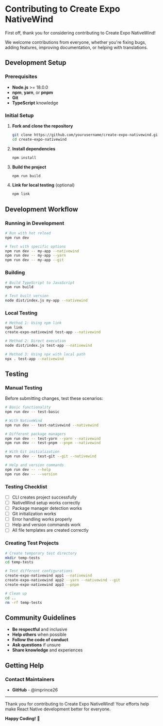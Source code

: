 # Contributing to Create Expo NativeWind

First off, thank you for considering contributing to Create Expo NativeWind!

We welcome contributions from everyone, whether you're fixing bugs, adding features, improving documentation, or helping with translations.

## Development Setup

### Prerequisites

- **Node.js** >= 18.0.0
- **npm**, **yarn**, or **pnpm**
- **Git**
- **TypeScript** knowledge

### Initial Setup

1. **Fork and clone the repository**

   ```bash
   git clone https://github.com/yourusername/create-expo-nativewind.git
   cd create-expo-nativewind
   ```

2. **Install dependencies**

   ```bash
   npm install
   ```

3. **Build the project**

   ```bash
   npm run build
   ```

4. **Link for local testing** (optional)

   ```bash
   npm link
   ```

## Development Workflow

### Running in Development

```bash
# Run with hot reload
npm run dev

# Test with specific options
npm run dev -- my-app --nativewind
npm run dev -- my-app --yarn
npm run dev -- my-app --git
```

### Building

```bash
# Build TypeScript to JavaScript
npm run build

# Test built version
node dist/index.js my-app --nativewind
```

### Local Testing

```bash
# Method 1: Using npm link
npm link
create-expo-nativewind test-app --nativewind

# Method 2: Direct execution
node dist/index.js test-app --nativewind

# Method 3: Using npx with local path
npx . test-app --nativewind
```

## Testing

### Manual Testing

Before submitting changes, test these scenarios:

```bash
# Basic functionality
npm run dev -- test-basic

# With NativeWind
npm run dev -- test-nativewind --nativewind

# Different package managers
npm run dev -- test-yarn --yarn --nativewind
npm run dev -- test-pnpm --pnpm --nativewind

# With Git initialization
npm run dev -- test-git --git --nativewind

# Help and version commands
npm run dev -- --help
npm run dev -- --version
```

### Testing Checklist

- [ ] CLI creates project successfully
- [ ] NativeWind setup works correctly
- [ ] Package manager detection works
- [ ] Git initialization works
- [ ] Error handling works properly
- [ ] Help and version commands work
- [ ] All file templates are created correctly

### Creating Test Projects

```bash
# Create temporary test directory
mkdir temp-tests
cd temp-tests

# Test different configurations
create-expo-nativewind app1 --nativewind
create-expo-nativewind app2 --yarn --nativewind --git
create-expo-nativewind app3 --pnpm

# Clean up
cd ..
rm -rf temp-tests
```

## Community Guidelines

- **Be respectful** and inclusive
- **Help others** when possible
- **Follow the code of conduct**
- **Ask questions** if unsure
- **Share knowledge** and experiences

## Getting Help

### Contact Maintainers

- **GitHub** - @imprince26

---

Thank you for contributing to Create Expo NativeWind! Your efforts help make React Native development better for everyone.

**Happy Coding!** 🎉